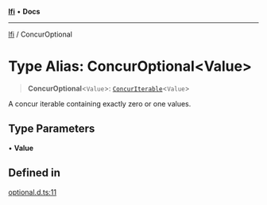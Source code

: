 [**lfi**](../readme.md) • **Docs**

***

[lfi](../globals.md) / ConcurOptional

# Type Alias: ConcurOptional\<Value\>

> **ConcurOptional**\<`Value`\>: [`ConcurIterable`](ConcurIterable.md)\<`Value`\>

A concur iterable containing exactly zero or one values.

## Type Parameters

• **Value**

## Defined in

[optional.d.ts:11](https://github.com/TomerAberbach/lfi/blob/d7a0f90dd72245d6efd6bd97c58a78b3f3028f25/src/operations/optional.d.ts#L11)
